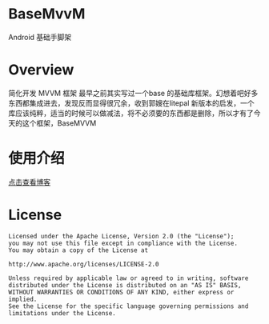 
# BaseMvvM
Android 基础手脚架 


# Overview

简化开发 MVVM 框架 
最早之前其实写过一个base 的基础库框架。幻想着吧好多东西都集成进去，发现反而显得很冗余，收到郭嫂在litepal 新版本的启发，一个库应该纯粹，适当的时候可以做减法，将不必须要的东西都是删除，所以才有了今天的这个框架，BaseMVVM


# 使用介绍

[点击查看博客](https://jianghaiyang01.github.io/posts/704b6711/)

# License

```
Licensed under the Apache License, Version 2.0 (the "License");
you may not use this file except in compliance with the License.
You may obtain a copy of the License at

http://www.apache.org/licenses/LICENSE-2.0

Unless required by applicable law or agreed to in writing, software
distributed under the License is distributed on an "AS IS" BASIS,
WITHOUT WARRANTIES OR CONDITIONS OF ANY KIND, either express or implied.
See the License for the specific language governing permissions and
limitations under the License.  
```
